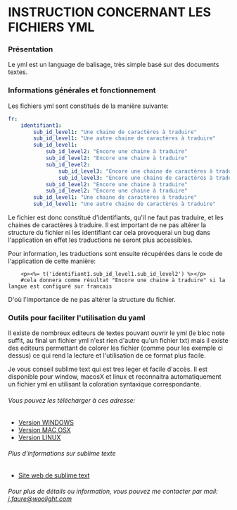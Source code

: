 # INSTRUCTION CONCERNANT LES FICHIERS YML

### Présentation
Le yml est un language de balisage, très simple basé sur des documents textes.

### Informations générales et fonctionnement
Les fichiers yml sont constitués de la manière suivante:

``` yaml
fr:
    identifiant1:
        sub_id_level1: "Une chaine de caractères à traduire"
        sub_id_level1: "Une autre chaine de caractères à traduire"
        sub_id_level1:
            sub_id_level2: "Encore une chaine à traduire"
            sub_id_level2: "Encore une chaine à traduire"
            sub_id_level2: 
                sub_id_level3: "Encore une chaine de caractères à traduire"
                sub_id_level3: "Encore une chaine de caractères à traduire"
            sub_id_level2: "Encore une chaine à traduire"
            sub_id_level2: "Encore une chaine à traduire"
        sub_id_level1: "Une chaine de caractères à traduire"
        sub_id_level1: "Une autre chaine de caractères à traduire"
```
Le fichier est donc constitué d'identifiants, qu'il ne faut pas traduire, et les chaines de caractères à traduire.
Il est important de ne pas altérer la structure du fichier ni les identifiant car cela provoquerai un bug dans l'application en effet les traductions ne seront plus accessibles.

Pour information, les traductions sont ensuite récupérées dans le code de l'application de cette manière:

``` erb
    <p><%= t('identifiant1.sub_id_level1.sub_id_level2') %></p>
    #cela donnera comme résultat "Encore une chaine à traduire" si la langue est configuré sur francais
```
D'où l'importance de ne pas altérer la structure du fichier.

### Outils pour faciliter l'utilisation du yaml
Il existe de nombreux editeurs de textes pouvant ouvrir le yml (le bloc note suffit, au final un fichier yml n'est rien d'autre qu'un fichier txt) mais il existe des editeurs permettant de colorer les fichier (comme pour les exemple ci dessus) ce qui rend la lecture et l'utilisation de ce format plus facile.

Je vous conseil sublime text qui est tres leger et facile d'accès. Il est disponible pour window, macosX et linux et reconnaitra automatiquement un fichier yml en utilisant la coloration syntaxique correspondante.

###### Vous pouvez les télécharger à ces adresse:

* [Version WINDOWS](http://c758482.r82.cf2.rackcdn.com/Sublime%20Text%202.0.2%20Setup.exe)
* [Version MAC OSX](http://c758482.r82.cf2.rackcdn.com/Sublime%20Text%202.0.2.dmg)
* [Version LINUX](http://c758482.r82.cf2.rackcdn.com/Sublime%20Text%202.0.2.tar.bz2)
 
###### Plus d'informations sur sublime texte
* [Site web de sublime text](http://www.sublimetext.com/)
 
###### Pour plus de détails ou information, vous pouvez me contacter par mail: j.faure@woolight.com

